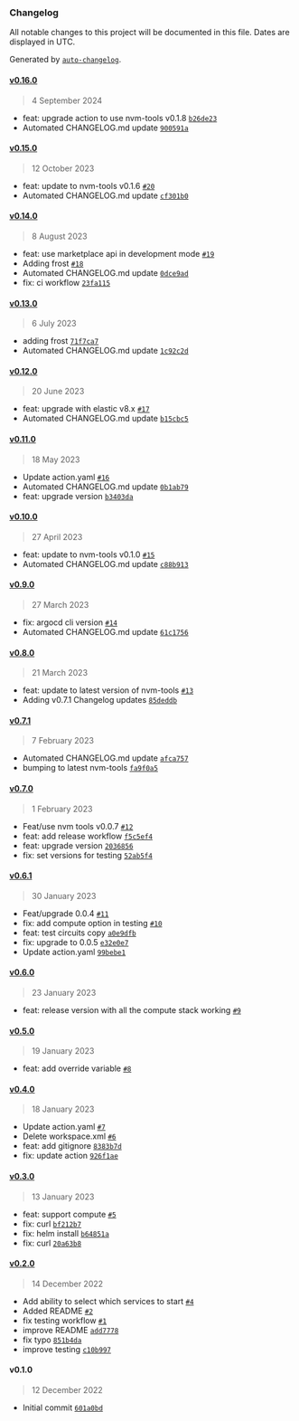 ### Changelog

All notable changes to this project will be documented in this file. Dates are displayed in UTC.

Generated by [`auto-changelog`](https://github.com/CookPete/auto-changelog).

#### [v0.16.0](https://github.com/nevermined-io/nvm-tools-actions/compare/v0.15.0...v0.16.0)

> 4 September 2024

- feat: upgrade action to use nvm-tools v0.1.8 [`b26de23`](https://github.com/nevermined-io/nvm-tools-actions/commit/b26de23d350d3b0ad483f805efbc337e7d460578)
- Automated CHANGELOG.md update [`900591a`](https://github.com/nevermined-io/nvm-tools-actions/commit/900591a70871e34951cccc6740d24ef3bc83bf5c)

#### [v0.15.0](https://github.com/nevermined-io/nvm-tools-actions/compare/v0.14.0...v0.15.0)

> 12 October 2023

- feat: update to nvm-tools v0.1.6 [`#20`](https://github.com/nevermined-io/nvm-tools-actions/pull/20)
- Automated CHANGELOG.md update [`cf301b0`](https://github.com/nevermined-io/nvm-tools-actions/commit/cf301b02d7cbad54a4f81f810078b943ed17fbe9)

#### [v0.14.0](https://github.com/nevermined-io/nvm-tools-actions/compare/v0.13.0...v0.14.0)

> 8 August 2023

- feat: use marketplace api in development mode [`#19`](https://github.com/nevermined-io/nvm-tools-actions/pull/19)
- Adding frost [`#18`](https://github.com/nevermined-io/nvm-tools-actions/pull/18)
- Automated CHANGELOG.md update [`0dce9ad`](https://github.com/nevermined-io/nvm-tools-actions/commit/0dce9ad3ac2ac991f36e5e373883f705d2bbc1d5)
- fix: ci workflow [`23fa115`](https://github.com/nevermined-io/nvm-tools-actions/commit/23fa115ae67077dd87ddf8e9d59a33a7b1f9bb90)

#### [v0.13.0](https://github.com/nevermined-io/nvm-tools-actions/compare/v0.12.0...v0.13.0)

> 6 July 2023

- adding frost [`71f7ca7`](https://github.com/nevermined-io/nvm-tools-actions/commit/71f7ca799adf336c4039cd7b0286e19dd946cd7a)
- Automated CHANGELOG.md update [`1c92c2d`](https://github.com/nevermined-io/nvm-tools-actions/commit/1c92c2dd0ded1bc51a48e20055238724e5966605)

#### [v0.12.0](https://github.com/nevermined-io/nvm-tools-actions/compare/v0.11.0...v0.12.0)

> 20 June 2023

- feat: upgrade with elastic v8.x [`#17`](https://github.com/nevermined-io/nvm-tools-actions/pull/17)
- Automated CHANGELOG.md update [`b15cbc5`](https://github.com/nevermined-io/nvm-tools-actions/commit/b15cbc508a42e28645813c61a67b25a7e5180328)

#### [v0.11.0](https://github.com/nevermined-io/nvm-tools-actions/compare/v0.10.0...v0.11.0)

> 18 May 2023

- Update action.yaml [`#16`](https://github.com/nevermined-io/nvm-tools-actions/pull/16)
- Automated CHANGELOG.md update [`0b1ab79`](https://github.com/nevermined-io/nvm-tools-actions/commit/0b1ab7969d8e030326c762a44279f327da9bf7d3)
- feat: upgrade version [`b3403da`](https://github.com/nevermined-io/nvm-tools-actions/commit/b3403da75ecedc432c005e7e37241102f9b60101)

#### [v0.10.0](https://github.com/nevermined-io/nvm-tools-actions/compare/v0.9.0...v0.10.0)

> 27 April 2023

- feat: update to nvm-tools v0.1.0 [`#15`](https://github.com/nevermined-io/nvm-tools-actions/pull/15)
- Automated CHANGELOG.md update [`c88b913`](https://github.com/nevermined-io/nvm-tools-actions/commit/c88b913ec97ce4e0ae815a323be631464ab7fcc3)

#### [v0.9.0](https://github.com/nevermined-io/nvm-tools-actions/compare/v0.8.0...v0.9.0)

> 27 March 2023

- fix: argocd cli version [`#14`](https://github.com/nevermined-io/nvm-tools-actions/pull/14)
- Automated CHANGELOG.md update [`61c1756`](https://github.com/nevermined-io/nvm-tools-actions/commit/61c175602521aba33d74d1897e9efb7c1698a933)

#### [v0.8.0](https://github.com/nevermined-io/nvm-tools-actions/compare/v0.7.1...v0.8.0)

> 21 March 2023

- feat: update to latest version of nvm-tools [`#13`](https://github.com/nevermined-io/nvm-tools-actions/pull/13)
- Adding v0.7.1 Changelog updates [`85deddb`](https://github.com/nevermined-io/nvm-tools-actions/commit/85deddb3a32c6afb9be73e706d78c2329858973b)

#### [v0.7.1](https://github.com/nevermined-io/nvm-tools-actions/compare/v0.7.0...v0.7.1)

> 7 February 2023

- Automated CHANGELOG.md update [`afca757`](https://github.com/nevermined-io/nvm-tools-actions/commit/afca757b38b733bf692e50752c15a12cc52c9780)
- bumping to latest nvm-tools [`fa9f0a5`](https://github.com/nevermined-io/nvm-tools-actions/commit/fa9f0a57f796ac80e5d7d9513bdafcb029568d0b)

#### [v0.7.0](https://github.com/nevermined-io/nvm-tools-actions/compare/v0.6.1...v0.7.0)

> 1 February 2023

- Feat/use nvm tools v0.0.7 [`#12`](https://github.com/nevermined-io/nvm-tools-actions/pull/12)
- feat: add release workflow [`f5c5ef4`](https://github.com/nevermined-io/nvm-tools-actions/commit/f5c5ef47090d341283b36826102874d4d4a83f1e)
- feat: upgrade version [`2036856`](https://github.com/nevermined-io/nvm-tools-actions/commit/203685634d7bf9836bebee51401b62826ace9d71)
- fix: set versions for testing [`52ab5f4`](https://github.com/nevermined-io/nvm-tools-actions/commit/52ab5f4084a7898aa2247703c1ae058bc0c69aa0)

#### [v0.6.1](https://github.com/nevermined-io/nvm-tools-actions/compare/v0.6.0...v0.6.1)

> 30 January 2023

- Feat/upgrade 0.0.4 [`#11`](https://github.com/nevermined-io/nvm-tools-actions/pull/11)
- fix: add compute option in testing [`#10`](https://github.com/nevermined-io/nvm-tools-actions/pull/10)
- feat: test circuits copy [`a0e9dfb`](https://github.com/nevermined-io/nvm-tools-actions/commit/a0e9dfbee7e306e546c3e75e62d39b4b1dac0a7b)
- fix: upgrade to 0.0.5 [`e32e0e7`](https://github.com/nevermined-io/nvm-tools-actions/commit/e32e0e72ccdafc911de313d86b3f41dc206090b0)
- Update action.yaml [`99bebe1`](https://github.com/nevermined-io/nvm-tools-actions/commit/99bebe18c4fbe3dddfcd55d42b94961aa0ef5a63)

#### [v0.6.0](https://github.com/nevermined-io/nvm-tools-actions/compare/v0.5.0...v0.6.0)

> 23 January 2023

- feat: release version with all the compute stack working [`#9`](https://github.com/nevermined-io/nvm-tools-actions/pull/9)

#### [v0.5.0](https://github.com/nevermined-io/nvm-tools-actions/compare/v0.4.0...v0.5.0)

> 19 January 2023

- feat: add override variable [`#8`](https://github.com/nevermined-io/nvm-tools-actions/pull/8)

#### [v0.4.0](https://github.com/nevermined-io/nvm-tools-actions/compare/v0.3.0...v0.4.0)

> 18 January 2023

- Update action.yaml [`#7`](https://github.com/nevermined-io/nvm-tools-actions/pull/7)
- Delete workspace.xml [`#6`](https://github.com/nevermined-io/nvm-tools-actions/pull/6)
- feat: add gitignore [`8383b7d`](https://github.com/nevermined-io/nvm-tools-actions/commit/8383b7d031a99c192f792c32389fbaa9655c04ff)
- fix: update action [`926f1ae`](https://github.com/nevermined-io/nvm-tools-actions/commit/926f1ae7fd700825cd733a1a6b6dc4576bdda94c)

#### [v0.3.0](https://github.com/nevermined-io/nvm-tools-actions/compare/v0.2.0...v0.3.0)

> 13 January 2023

- feat: support compute [`#5`](https://github.com/nevermined-io/nvm-tools-actions/pull/5)
- fix: curl [`bf212b7`](https://github.com/nevermined-io/nvm-tools-actions/commit/bf212b777049cb33c049a084fc62674eb3a218f6)
- fix: helm install [`b64851a`](https://github.com/nevermined-io/nvm-tools-actions/commit/b64851aa5525ded8102caa9f50b34ad6cd80c763)
- fix: curl [`20a63b8`](https://github.com/nevermined-io/nvm-tools-actions/commit/20a63b835749f14868aee8ea0b9b7ed6ee8121f9)

#### [v0.2.0](https://github.com/nevermined-io/nvm-tools-actions/compare/v0.1.0...v0.2.0)

> 14 December 2022

- Add ability to select which services to start [`#4`](https://github.com/nevermined-io/nvm-tools-actions/pull/4)
- Added README [`#2`](https://github.com/nevermined-io/nvm-tools-actions/pull/2)
- fix testing workflow [`#1`](https://github.com/nevermined-io/nvm-tools-actions/pull/1)
- improve README [`add7778`](https://github.com/nevermined-io/nvm-tools-actions/commit/add77788e0106b5b4167a114de74ab5cad832a81)
- fix typo [`851b4da`](https://github.com/nevermined-io/nvm-tools-actions/commit/851b4da6362f0684f35b76edb213d503b7051260)
- improve testing [`c10b997`](https://github.com/nevermined-io/nvm-tools-actions/commit/c10b9971bf1778dca852daf82549ded2fe78e6ab)

#### v0.1.0

> 12 December 2022

- Initial commit [`601a0bd`](https://github.com/nevermined-io/nvm-tools-actions/commit/601a0bdc526e67df756408be672e3835d12d9dee)
